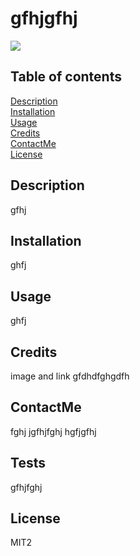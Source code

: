 

  # gfhjgfhj
  [<img src="https://img.shields.io/badge/License-MIT-yellow.svg">](https://www.mit.edu/~amini/LICENSE.md)
  

  ## Table of contents
  [Description](#description)  
  [Installation](#installation)  
  [Usage](#usage)  
  [Credits](#credits)  
  [ContactMe](#contactme)  
  [License](#license)  

  ## Description
  gfhj

  ## Installation
  ghfj

  ## Usage
  ghfj

  ## Credits
  
  image and link
  gfdhdfghgdfh
  

  ## ContactMe
  fghj
  jgfhjfghj
  hgfjgfhj

  ## Tests
  gfhjfghj

  ## License
  MIT2

